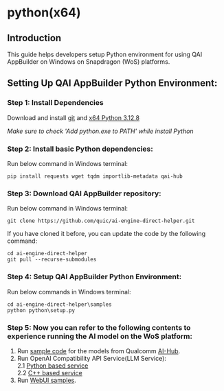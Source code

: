 # python(x64)

## Introduction 
This guide helps developers setup Python environment for using QAI AppBuilder on Windows on Snapdragon (WoS) platforms.

## Setting Up QAI AppBuilder Python Environment:

### Step 1: Install Dependencies
Download and install [git](https://github.com/dennisameling/git/releases/download/v2.47.0.windows.2/Git-2.47.0.2-arm64.exe) and [x64 Python 3.12.8](https://www.python.org/ftp/python/3.12.8/python-3.12.8-amd64.exe)

*Make sure to check 'Add python.exe to PATH' while install Python*

### Step 2: Install basic Python dependencies:
Run below command in Windows terminal:
```
pip install requests wget tqdm importlib-metadata qai-hub 
```

### Step 3: Download QAI AppBuilder repository:
Run below command in Windows terminal:
```
git clone https://github.com/quic/ai-engine-direct-helper.git
```
If you have cloned it before, you can update the code by the following command:
```
cd ai-engine-direct-helper
git pull --recurse-submodules
```
### Step 4: Setup QAI AppBuilder Python Environment:
Run below commands in Windows terminal:
```
cd ai-engine-direct-helper\samples
python python\setup.py
```

### Step 5: Now you can refer to the following contents to experience running the AI model on the WoS platform: <br>
1. Run [sample code](../samples/python/README.md) for the models from Qualcomm [AI-Hub](https://aihub.qualcomm.com/compute/models).
2. Run OpenAI Compatibility API Service(LLM Service):<br>
2.1 [Python based service](../samples/genie/python/README.md)<br>
2.2 [C++ based service](../samples/genie/c++/README.md)<br>
3. Run [WebUI samples](../samples/webui/README.md).
